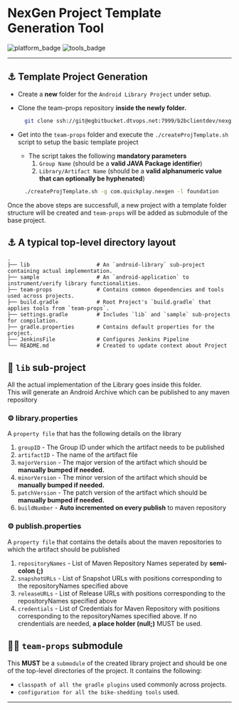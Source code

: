 # NexGen Project Template Generation Tool

![platform_badge](https://img.shields.io/badge/platform-android-brightgreen)
![tools_badge](https://img.shields.io/badge/tools-spotless%2C%20detekt%2C%20dokka-informational)

---

## &#9875; Template Project Generation

- Create a __new__ folder for the `Android Library Project` under setup.
- Clone the team-props repository __inside the newly folder.__

  ```bash
    git clone ssh://git@egbitbucket.dtvops.net:7999/b2bclientdev/nexgen-android-team-props.git ./team-props
  ```

- Get into the `team-props` folder and execute the `./createProjTemplate.sh` script to setup the basic template project
  - The script takes the following __mandatory parameters__
    1. `Group Name` (should be a __valid JAVA Package identifier__)
    2. `Library/Artifact Name` (should be a __valid alphanumeric value that can optionally be hyphenated__)

  ```bash
    ./createProjTemplate.sh -g com.quickplay.nexgen -l foundation
  ```

Once the above steps are successfull, a new project with a template folder structure will be created and `team-props` will be added as submodule of the base project.

## &#9875; A typical top-level directory layout

    .
    ├── lib                     # An `android-library` sub-project containing actual implementation.
    ├── sample                  # An `android-application` to instrument/verify library functionalities.
    ├── team-props              # Contains common dependencies and tools used across projects.
    ├── build.gradle            # Root Project's `build.gradle` that applies tools from `team-props`.
    ├── settings.gradle         # Includes `lib` and `sample` sub-projects for compilation. 
    ├── gradle.properties       # Contains default properties for the project.
    ├── JenkinsFile             # Configures Jenkins Pipeline
    └── README.md               # Created to update context about Project

## &#128193; `lib` sub-project

All the actual implementation of the Library goes inside this folder.  
This will generate an Android Archive which can be published to any maven repository

### &#9881; library.properties

A `property file` that has the following details on the library

1. `groupID` - The Group ID under which the artifact needs to be published
2. `artifactID` - The name of the artifact file
3. `majorVersion` - The major version of the artifact which should be __manually bumped if needed.__
4. `minorVersion` - The minor version of the artifact which should be __manually bumped if needed.__
5. `patchVersion` - The patch version of the artifact which should be __manually bumped if needed.__
6. `buildNumber` - __Auto incremented on every publish__ to maven repository

### &#9881; publish.properties

A `property file` that contains the details about the maven repositories to which the artifact should be published

1. `repositoryNames` - List of Maven Repository Names seperated by __semi-colon (;)__
2. `snapshotURLs` - List of Snapshot URLs with positions corresponding to the repositoryNames specified above
3. `releaseURLs` - List of Release URLs with positions corresponding to the repositoryNames specified above
4. `credentials` - List of Credentials for Maven Repository with positions corresponding to the repositoryNames specified above. If no crendentials are needed, __a place holder (null;)__ MUST be used.

## &#128279;&#128193; `team-props` submodule

This __MUST__ be a `submodule` of the created library project and should be one of the top-level directories of the project.
It contains the following:

- `classpath of all the gradle plugins` used commonly across projects.
- `configuration for all the bike-shedding tools` used.

---
[unicode_emoji_list]: http://www.unicode.org/emoji/charts/full-emoji-list.html
